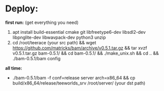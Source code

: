 # Deploy:

**first run:** (get everything you need)

1. apt install build-essential cmake git libfreetype6-dev libsdl2-dev libpnglite-dev libwavpack-dev python3 unzip
1. cd /root/teerace (your src path) && wget https://github.com/matricks/bam/archive/v0.5.1.tar.gz && tar xvzf v0.5.1.tar.gz bam-0.5.1/ && cd bam-0.5.1/ && ./make_unix.sh && cd .. && ./bam-0.5.1/bam config

**all time:**
* ./bam-0.5.1/bam -f conf=release server arch=x86_64 && cp build/x86_64/release/teeworlds_srv /root/server/ (your dst path)
